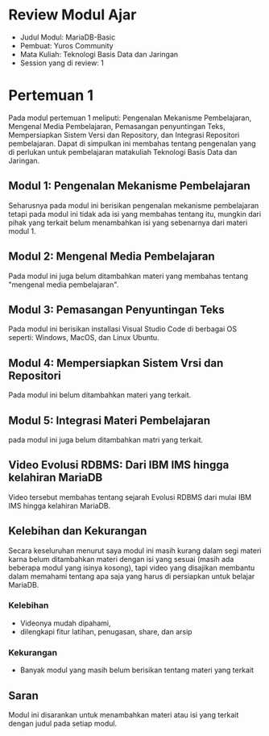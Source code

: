 # Review Modul Ajar
- Judul Modul: MariaDB-Basic
- Pembuat: Yuros Community
- Mata Kuliah: Teknologi Basis Data dan Jaringan
- Session yang di review: 1

# Pertemuan 1

Pada modul pertemuan 1 meliputi: Pengenalan Mekanisme Pembelajaran, Mengenal Media Pembelajaran, Pemasangan penyuntingan Teks, Mempersiapkan Sistem Versi dan Repository, dan Integrasi Repositori pembelajaran. Dapat di simpulkan ini membahas tentang pengenalan yang di perlukan untuk pembelajaran matakuliah Teknologi Basis Data dan Jaringan.

## Modul 1: Pengenalan Mekanisme Pembelajaran

Seharusnya pada modul ini berisikan pengenalan mekanisme pembelajaran tetapi pada modul ini tidak ada isi yang membahas tentang itu, mungkin dari pihak yang terkait belum menambahkan isi yang sebenarnya dari materi modul 1.

## Modul 2: Mengenal Media Pembelajaran

Pada modul ini juga belum ditambahkan materi yang membahas tentang "mengenal media pembelajaran".

## Modul 3: Pemasangan Penyuntingan Teks

Pada modul ini berisikan installasi Visual Studio Code di berbagai OS seperti: Windows, MacOS, dan Linux Ubuntu.

## Modul 4: Mempersiapkan Sistem Vrsi dan Repositori

Pada modul ini belum ditambahkan materi yang terkait.

## Modul 5: Integrasi Materi Pembelajaran

pada modul ini juga belum ditambahkan matri yang terkait.

## Video Evolusi RDBMS: Dari IBM IMS hingga kelahiran MariaDB

Video tersebut membahas tentang sejarah Evolusi RDBMS dari mulai IBM IMS hingga kelahiran MariaDB.

## Kelebihan dan Kekurangan 

Secara keseluruhan menurut saya modul ini masih kurang dalam segi materi karna belum ditambahkan materi dengan isi yang sesuai (masih ada beberapa modul yang isinya kosong), tapi video yang disajikan membantu dalam memahami tentang apa saja yang harus di persiapkan untuk belajar MariaDB.

### Kelebihan
- Videonya mudah dipahami,
- dilengkapi fitur latihan, penugasan, share, dan arsip 

### Kekurangan
- Banyak modul yang masih belum berisikan tentang materi yang terkait

## Saran
Modul ini disarankan untuk menambahkan materi atau isi yang terkait dengan judul pada setiap modul.
